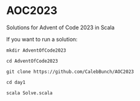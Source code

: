 # AOC2023
Solutions for Advent of Code 2023 in Scala

If you want to run a solution:
```
mkdir AdventOfCode2023
```
```
cd AdventOfCode2023
```
```
git clone https://github.com/CalebBunch/AOC2023
```
```
cd day1
```
```
scala Solve.scala
```
